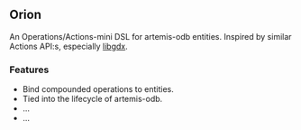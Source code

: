 ## Orion

An Operations/Actions-mini DSL for artemis-odb entities. Inspired by similar Actions
 API:s, especially [libgdx](https://github.com/libgdx/libgdx).

 ### Features

- Bind compounded operations to entities.
- Tied into the lifecycle of artemis-odb.
- ...
- ...
